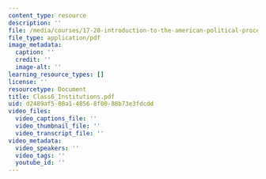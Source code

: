 ```yaml
---
content_type: resource
description: ''
file: /media/courses/17-20-introduction-to-the-american-political-process-fall-2020/class6_institutions.pdf
file_type: application/pdf
image_metadata:
  caption: ''
  credit: ''
  image-alt: ''
learning_resource_types: []
license: ''
resourcetype: Document
title: Class6_Institutions.pdf
uid: d2489af5-80a1-4856-8f00-88b73e3fdcdd
video_files:
  video_captions_file: ''
  video_thumbnail_file: ''
  video_transcript_file: ''
video_metadata:
  video_speakers: ''
  video_tags: ''
  youtube_id: ''
---
```

